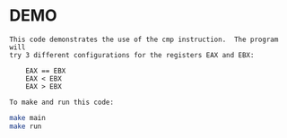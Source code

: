 # DEMO
    
    This code demonstrates the use of the cmp instruction.  The program will
    try 3 different configurations for the registers EAX and EBX:
        
        EAX == EBX
        EAX < EBX
        EAX > EBX

    To make and run this code:

```bash
make main
make run
```
